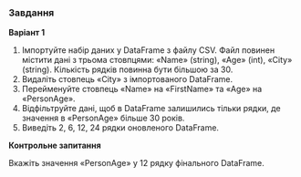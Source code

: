 ### Завдання

**Варіант 1**

1. Імпортуйте набір даних у DataFrame з файлу CSV. Файл повинен містити дані з трьома стовпцями: «Name» (string), «Age» (int), «City» (string). Кількість рядків повинна бути більшою за 30.
2. Видаліть стовпець «City» з імпортованого DataFrame.
3. Перейменуйте стовпець «Name» на «FirstName» та «Age» на «PersonAge».
4. Відфільтруйте дані, щоб в DataFrame залишились тільки рядки, де значення в «PersonAge» більше 30 років.
5. Виведіть 2, 6, 12, 24 рядки оновленого DataFrame.

**Контрольне запитання**

Вкажіть значення «PersonAge» у 12 рядку фінального DataFrame.
